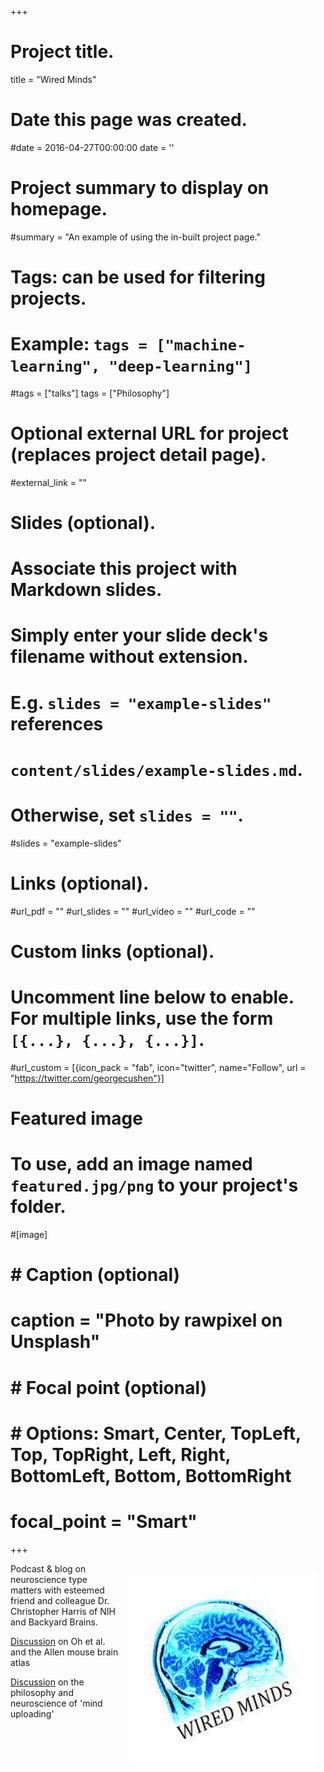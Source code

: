 +++
# Project title.
title = "Wired Minds"

# Date this page was created.
#date = 2016-04-27T00:00:00
date = ''

# Project summary to display on homepage.
#summary = "An example of using the in-built project page."

# Tags: can be used for filtering projects.
# Example: `tags = ["machine-learning", "deep-learning"]`
#tags = ["talks"]
tags = ["Philosophy"]
# Optional external URL for project (replaces project detail page).
#external_link = ""

# Slides (optional).
#   Associate this project with Markdown slides.
#   Simply enter your slide deck's filename without extension.
#   E.g. `slides = "example-slides"` references 
#   `content/slides/example-slides.md`.
#   Otherwise, set `slides = ""`.
#slides = "example-slides"

# Links (optional).
#url_pdf = ""
#url_slides = ""
#url_video = ""
#url_code = ""

# Custom links (optional).
#   Uncomment line below to enable. For multiple links, use the form `[{...}, {...}, {...}]`.
#url_custom = [{icon_pack = "fab", icon="twitter", name="Follow", url = "https://twitter.com/georgecushen"}]

# Featured image
# To use, add an image named `featured.jpg/png` to your project's folder. 
#[image]
#  # Caption (optional)
#  caption = "Photo by rawpixel on Unsplash"
  
#  # Focal point (optional)
#  # Options: Smart, Center, TopLeft, Top, TopRight, Left, Right, BottomLeft, Bottom, BottomRight
#  focal_point = "Smart"


+++

<img style="float: right; margin: 15px 15px 15px 15px;" src="/img/wired_minds_logo.jpg"  width="300" />

Podcast & blog on neuroscience type matters with esteemed friend and colleague Dr. Christopher Harris of NIH and Backyard Brains.

[Discussion](https://youtu.be/2Pw_xyectlo?t=155) on Oh et al. and the Allen mouse brain atlas

[Discussion](https://dl.dropboxusercontent.com/s/siw4r670v6dxbq0/wired_minds_ep1.mp3) on the philosophy and neuroscience of 'mind uploading'


